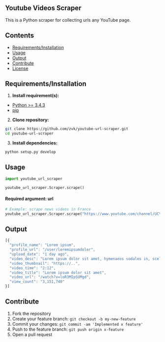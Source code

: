 ## Youtube Videos Scraper

This is a Python scraper for collecting urls any YouTube page.

## Contents

* [Requirements/Installation](#req/install)
* [Usage](#usage)
* [Output](#output)
* [Contribute](#contribute)
* [License](https://github.com/jessecordeiro/youtube-trending-videos-scraper/blob/master/LICENSE)

## <a name="req/install"></a>Requirements/Installation

1. **Install requirement(s):**
  + [Python >= 3.4.3](https://www.python.org/downloads/release/python-343/)
  + [pip](https://pip.pypa.io/en/stable/installing/)

2. **Clone repository:**

  ```bash
  git clone https://github.com/zvk/youtube-url-scraper.git
  cd youtube-url-scraper
  ```

3. **Install dependencies:**

  ```bash
  python setup.py develop
  ```

## <a name="usage"></a>Usage
```python
import youtube_url_scraper

youtube_url_scraper.Scraper.scrape()
```
#### Required argument: url
```python
# Example: scrape news videos in France
youtube_url_scraper.Scraper.scrape("https://www.youtube.com/channel/UCYfdidRxbB8Qhf0Nx7ioOYw?gl=FR&hl=fr")
```

## <a name="output"></a>Output
```js
[{
  "profile_name": "Lorem ipsum",
  "profile_url": "/user/loremipsumdolor",
  "upload_date": "1 day ago",
  "video_desc": "Lorem ipsum dolor sit amet, hymenaeos sodales in, scelerisque at.",
  "video_thumbnail": "https://..",
  "video_time": "2:12",
  "video_title": "Lorem ipsum dolor sit amet",
  "video_url": "/watch?v=loR3MIpSUMgd",
  "view_count": "3,151,740"
}]
```

## <a name="contribute"></a>Contribute
1. Fork the repository
2. Create your feature branch: `git checkout -b my-new-feature`
3. Commit your changes: `git commit -am 'Implemented x feature'`
4. Push to the feature branch: `git push origin x-feature`
5. Open a pull request
